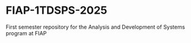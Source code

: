 # FIAP-1TDSPS-2025
First semester repository for the Analysis and Development of Systems program at FIAP
